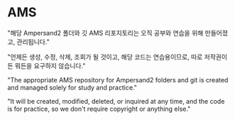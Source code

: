 

# AMS

"해당 Ampersand2 폴더와 깃 AMS 리포지토리는 오직 공부와 연습을 위해 만들어졌고, 관리됩니다."


"언제든 생성, 수정, 삭제, 조회가 될 것이고, 해당 코드는 연습용이므로, 따로 저작권이든 뭐든을 요구하지 않습니다."


"The appropriate AMS repository for Ampersand2 folders and git is created and managed solely for study and practice."


"It will be created, modified, deleted, or inquired at any time, and the code is for practice, so we don't require copyright or anything else."






